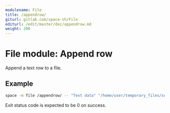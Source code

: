 ```yaml
---
modulename: File
title: /appendrow/
giturl: gitlab.com/space-sh/File
editurl: /edit/master/doc/appendrow.md
weight: 200
---
```

# File module: Append row

Append a text row to a file.  

## Example

```sh
space -m file /appendrow/ -- "Text data" "/home/user/temporary_files/some_file.txt"
```

Exit status code is expected to be 0 on success.

